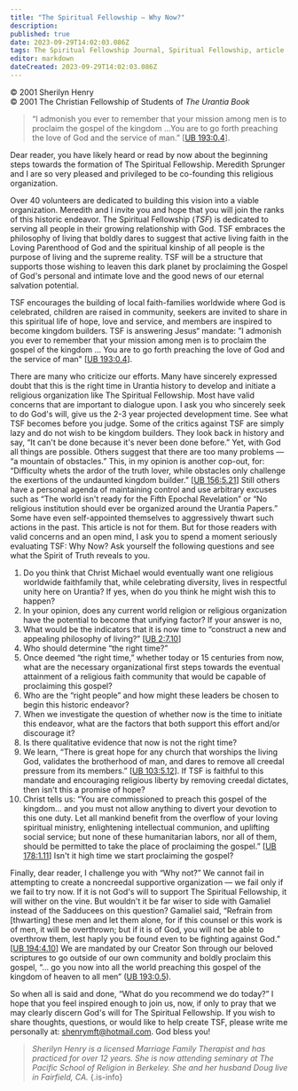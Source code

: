 ```yaml
---
title: "The Spiritual Fellowship — Why Now?"
description: 
published: true
date: 2023-09-29T14:02:03.086Z
tags: The Spiritual Fellowship Journal, Spiritual Fellowship, article
editor: markdown
dateCreated: 2023-09-29T14:02:03.086Z
---
```


<p class="v-card v-sheet theme--light gray lighten-3 px-2">© 2001 Sherilyn Henry<br>© 2001 The Christian Fellowship of Students of <i>The Urantia Book</i></p>



> “I admonish you ever to remember that your mission among men is to proclaim the gospel of the kingdom ...You are to go forth preaching the love of God and the service of man.” [[UB 193:0.4](/en/The_Urantia_Book/193#p0_4)].

Dear reader, you have likely heard or read by now about the beginning steps towards the formation of The Spiritual Fellowship. Meredith Sprunger and I are so very pleased and privileged to be co-founding this religious organization.

Over 40 volunteers are dedicated to building this vision into a viable organization. Meredith and I invite you and hope that you will join the ranks of this historic endeavor. The Spiritual Fellowship (_TSF_) is dedicated to serving all people in their growing relationship with God. TSF embraces the philosophy of living that boldly dares to suggest that active living faith in the Loving Parenthood of God and the spiritual kinship of all people is the purpose of living and the supreme reality. TSF will be a structure that supports those wishing to leaven this dark planet by proclaiming the Gospel of God's personal and intimate love and the good news of our eternal salvation potential.

TSF encourages the building of local faith-families worldwide where God is celebrated, children are raised in community, seekers are invited to share in this spiritual life of hope, love and service, and members are inspired to become kingdom builders. TSF is answering Jesus“ mandate: ”I admonish you ever to remember that your mission among men is to proclaim the gospel of the kingdom ... You are to go forth preaching the love of God and the service of man" [[UB 193:0.4](/en/The_Urantia_Book/193#p0_4)].

There are many who criticize our efforts. Many have sincerely expressed doubt that this is the right time in Urantia history to develop and initiate a religious organization like The Spiritual Fellowship. Most have valid concerns that are important to dialogue upon. I ask you who sincerely seek to do God's will, give us the 2-3 year projected development time. See what TSF becomes before you judge. Some of the critics against TSF are simply lazy and do not wish to be kingdom builders. They look back in history and say, “It can't be done because it's never been done before.” Yet, with God all things are possible. Others suggest that there are too many problems — “a mountain of obstacles.” This, in my opinion is another cop-out, for: “Difficulty whets the ardor of the truth lover, while obstacles only challenge the exertions of the undaunted kingdom builder.” [[UB 156:5.21](/en/The_Urantia_Book/156#p5_21)] Still others have a personal agenda of maintaining control and use arbitrary excuses such as “The world isn't ready for the Fifth Epochal Revelation” or “No religious institution should ever be organized around the Urantia Papers.” Some have even self-appointed themselves to aggressively thwart such actions in the past. This article is not for them. But for those readers with valid concerns and an open mind, I ask you to spend a moment seriously evaluating TSF: Why Now? Ask yourself the following questions and see what the Spirit of Truth reveals to you.

1. Do you think that Christ Michael would eventually want one religious worldwide faithfamily that, while celebrating diversity, lives in respectful unity here on Urantia? If yes, when do you think he might wish this to happen?
2. In your opinion, does any current world religion or religious organization have the potential to become that unifying factor? If your answer is no,
3. What would be the indicators that it is now time to “construct a new and appealing philosophy of living?” [[UB 2:7.10](/en/The_Urantia_Book/2#p7_10)]
4. Who should determine “the right time?”
5. Once deemed “the right time,” whether today or 15 centuries from now, what are the necessary organizational first steps towards the eventual attainment of a religious faith community that would be capable of proclaiming this gospel?
6. Who are the “right people” and how might these leaders be chosen to begin this historic endeavor?
7. When we investigate the question of whether now is the time to initiate this endeavor, what are the factors that both support this effort and/or discourage it? 
8. Is there qualitative evidence that now is not the right time?
9. We learn, “There is great hope for any church that worships the living God, validates the brotherhood of man, and dares to remove all creedal pressure from its members.” [[UB 103:5.12](/en/The_Urantia_Book/103#p5_12)]. If TSF is faithful to this mandate and encouraging religious liberty by removing creedal dictates, then isn't this a promise of hope?
10. Christ tells us: “You are commissioned to preach this gospel of the kingdom... and you must not allow anything to divert your devotion to this one duty. Let all mankind benefit from the overflow of your loving spiritual ministry, enlightening intellectual communion, and uplifting social service; but none of these humanitarian labors, nor all of them, should be permitted to take the place of proclaiming the gospel.” [[UB 178:1.11](/en/The_Urantia_Book/178#p1_11)] Isn't it high time we start proclaiming the gospel?

Finally, dear reader, I challenge you with “Why not?” We cannot fail in attempting to create a noncreedal supportive organization — we fail only if we fail to try now. If it is not God's will to support The Spiritual Fellowship, it will wither on the vine. But wouldn't it be far wiser to side with Gamaliel instead of the Sadducees on this question? Gamaliel said, “Refrain from [thwarting] these men and let them alone, for if this counsel or this work is of men, it will be overthrown; but if it is of God, you will not be able to overthrow them, lest haply you be found even to be fighting against God.” [[UB 194:4.10](/en/The_Urantia_Book/194#p4_10)] We are mandated by our Creator Son through our beloved scriptures to go outside of our own community and boldly proclaim this gospel, “... go you now into all the world preaching this gospel of the kingdom of heaven to all men” ([UB 193:0.5](/en/The_Urantia_Book/193#p0_5)).

So when all is said and done, “What do you recommend we do today?” I hope that you feel inspired enough to join us, now, if only to pray that we may clearly discern God's will for The Spiritual Fellowship. If you wish to share thoughts, questions, or would like to help create TSF, please write me personally at: shenrymft@hotmail.com. God bless you!

> _Sherilyn Henry is a licensed Marriage Family Therapist and has practiced for over 12 years. She is now attending seminary at The Pacific School of Religion in Berkeley. She and her husband Doug live in Fairfield, CA._
{.is-info}